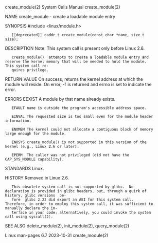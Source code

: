 create_module(2)						      System Calls Manual						      create_module(2)

NAME
       create_module - create a loadable module entry

SYNOPSIS
       #include <linux/module.h>

       [[deprecated]] caddr_t create_module(const char *name, size_t size);

DESCRIPTION
       Note: This system call is present only before Linux 2.6.

       create_module()	attempts to create a loadable module entry and reserve the kernel memory that will be needed to hold the module.  This system call re‐
       quires privilege.

RETURN VALUE
       On success, returns the kernel address at which the module will reside.	On error, -1 is returned and errno is set to indicate the error.

ERRORS
       EEXIST A module by that name already exists.

       EFAULT name is outside the program's accessible address space.

       EINVAL The requested size is too small even for the module header information.

       ENOMEM The kernel could not allocate a contiguous block of memory large enough for the module.

       ENOSYS create_module() is not supported in this version of the kernel (e.g., Linux 2.6 or later).

       EPERM  The caller was not privileged (did not have the CAP_SYS_MODULE capability).

STANDARDS
       Linux.

HISTORY
       Removed in Linux 2.6.

       This obsolete system call is not supported by glibc.  No declaration is provided in glibc headers, but, through a quirk of history, glibc versions  be‐
       fore  glibc 2.23 did export an ABI for this system call.	 Therefore, in order to employ this system call, it was sufficient to manually declare the in‐
       terface in your code; alternatively, you could invoke the system call using syscall(2).

SEE ALSO
       delete_module(2), init_module(2), query_module(2)

Linux man-pages 6.7							  2023-10-31							      create_module(2)
